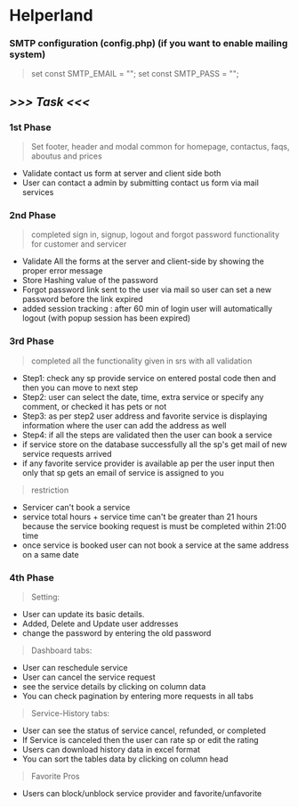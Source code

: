 # Helperland

### SMTP configuration (config.php) (if you want to enable mailing system)
>set const SMTP_EMAIL = "";
>set const SMTP_PASS = ""; 

## ***>>> Task <<<***
### 1st Phase
  > Set footer, header and modal common for homepage, contactus, faqs, aboutus and prices
  - Validate contact us form at server and client side both
  - User can contact a admin by submitting contact us form via mail services 


### 2nd Phase
> completed sign in, signup, logout and forgot password functionality for customer and servicer
 - Validate All the forms at the server and client-side by showing the proper error message
 - Store Hashing value of the password
 - Forgot password link sent to the user via mail so user can set a new password before the link expired
 - added session tracking : after 60 min of login user will automatically logout (with popup session has been expired)


### 3rd Phase
> completed all the functionality given in srs with all validation
  - Step1: check any sp provide service on entered postal code then and then you can move to next step
  - Step2: user can select the date, time, extra service or specify any comment, or checked it has pets or not 
  - Step3: as per step2 user address and favorite service is displaying information where the user can add the address as well
  - Step4: if all the steps are validated then the user can book a service
  - if service store on the database successfully all the sp's get mail of new service requests arrived
  - if any favorite service provider is available ap per the user input then only that sp gets an email of service is assigned to you 
> restriction
  - Servicer can't book a service
  - service total hours + service time can't be greater than 21 hours because the service booking request is must be completed within 21:00 time
  - once service is booked user can not book a service at the same address on a same date


### 4th Phase
> Setting:
  - User can update its basic details.
  - Added, Delete and Update user addresses
  - change the password by entering the old password
> Dashboard tabs:
  - User can reschedule service
  - User can cancel the service request
  - see the service details by clicking on column data 
  - You can check pagination by entering more requests in all tabs 
> Service-History tabs:
  - User can see the status of service cancel, refunded, or completed
  - If Service is canceled then the user can rate sp or edit the rating
  - Users can download history data in excel format
  - You can sort the tables data by clicking on column head 
> Favorite Pros
  - Users can block/unblock service provider and favorite/unfavorite

